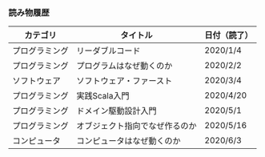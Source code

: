 ### 読み物履歴

| カテゴリ | タイトル | 日付（読了） |
|----------|----------|--------|
|プログラミング|リーダブルコード|2020/1/4|
|プログラミング|プログラムはなぜ動くのか|2020/2/2|
|ソフトウェア|ソフトウェア・ファースト|2020/3/4|
|プログラミング|実践Scala入門|2020/4/20|
|プログラミング|ドメイン駆動設計入門|2020/5/1|
|プログラミング|オブジェクト指向でなぜ作るのか|2020/5/16|
|コンピュータ|コンピュータはなぜ動くのか|2020/6/3|
